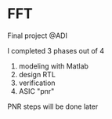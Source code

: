 # FFT
Final project @ADI


I completed 3 phases out of 4
1) modeling with Matlab
2) design RTL
3) verification
4) ASIC "pnr"

PNR steps will be done later
